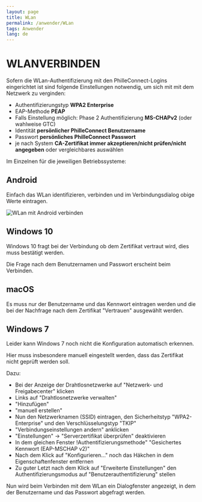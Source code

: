 ```yaml
---
layout: page
title: WLan
permalink: /anwender/WLan
tags: Anwender
lang: de
---
```


# **WLAN**VERBINDEN

Sofern die WLan-Authentifizierung mit den PhilleConnect-Logins eingerichtet ist sind folgende Einstellungen notwendig, um sich mit mit dem Netzwerk zu verginden:

* Authentifizierungstyp **WPA2 Enterprise**
* EAP-Methode **PEAP**
* Falls Einstellung möglich: Phase 2 Authentifizierung **MS-CHAPv2** (oder wahlweise GTC)
* Identität **persönlicher PhilleConnect Benutzername**
* Passwort **persönliches PhilleConnect Passwort**
* je nach System **CA-Zertifikat immer akzeptieren/nicht prüfen/nicht angegeben** oder vergleichbares auswählen

Im Einzelnen für die jeweiligen Betriebssysteme:

## Android

Einfach das WLan identifizieren, verbinden und im Verbindungsdialog obige Werte eintragen.

![WLan mit Android verbinden]({{baseurl}}/assets/images/ScreenWLanAndroid.png)

## Windows 10

Windows 10 fragt bei der Verbindung ob dem Zertifikat vertraut wird, dies muss bestätigt werden.

Die Frage nach dem Benutzernamen und Passwort erscheint beim Verbinden.

## macOS

Es muss nur der Benutzername und das Kennwort eintragen werden und die bei der Nachfrage nach dem Zertifikat "Vertrauen" ausgewählt werden.

## Windows 7

Leider kann Windows 7 noch nicht die Konfiguration automatisch erkennen.

Hier muss insbesondere manuell eingestellt werden, dass das Zertifikat nicht geprüft werden soll.

Dazu:

* Bei der Anzeige der Drahtlosnetzwerke auf "Netzwerk- und Freigabecenter" klicken
* Links auf "Drahtlosnetzwerke verwalten"
* "Hinzufügen"
* "manuell erstellen"
* Nun den Netzwerknamen (SSID) eintragen, den Sicherheitstyp "WPA2-Enterprise" und den Verschlüsselungstyp "TKIP"
* "Verbindungseinstellungen andern" anklicken
* "Einstellungen" -> "Serverzertifikat überprüfen" deaktivieren
* In dem gleichen Fenster !Authentifizierungsmethode" "Gesichertes Kennwort (EAP-MSCHAP v2)"
* Nach dem Klick auf "Konfigurieren..." noch das Häkchen in dem Eigenschaftenfenster entfernen
* Zu guter Letzt nach dem Klick auf "Erweiterte Einstellungen" den Authentifizierungsmodus auf "Benutzerauthentifizierung" stellen

Nun wird beim Verbinden mit dem WLan ein Dialogfenster angezeigt, in dem der Benutzername und das Passwort abgefragt werden.
